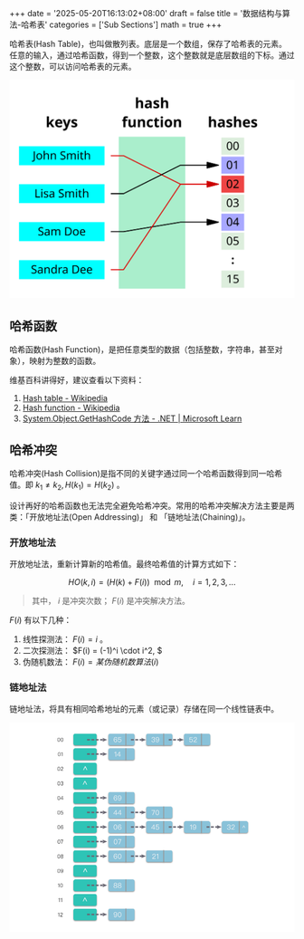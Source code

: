 +++
date = '2025-05-20T16:13:02+08:00'
draft = false
title = '数据结构与算法-哈希表'
categories = ['Sub Sections']
math = true
+++

哈希表(Hash Table)，也叫做散列表。底层是一个数组，保存了哈希表的元素。任意的输入，通过哈希函数，得到一个整数，这个整数就是底层数组的下标。通过这个整数，可以访问哈希表的元素。

![alt text](hash-table.png)

## 哈希函数
哈希函数(Hash Function)，是把任意类型的数据（包括整数，字符串，甚至对象），映射为整数的函数。

维基百科讲得好，建议查看以下资料：

1. [Hash table - Wikipedia](https://en.wikipedia.org/wiki/Hash_table)
1. [Hash function - Wikipedia](https://en.wikipedia.org/wiki/Hash_function)
1. [System.Object.GetHashCode 方法 - .NET | Microsoft Learn](https://learn.microsoft.com/zh-cn/dotnet/fundamentals/runtime-libraries/system-object-gethashcode)

## 哈希冲突
哈希冲突(Hash Collision)是指不同的关键字通过同一个哈希函数得到同一哈希值。即 $k_1 \neq k_2, H(k_1) = H(k_2)$ 。

设计再好的哈希函数也无法完全避免哈希冲突。常用的哈希冲突解决方法主要是两类：「开放地址法(Open Addressing)」 和 「链地址法(Chaining)」。

### 开放地址法
开放地址法，重新计算新的哈希值。最终哈希值的计算方式如下：

$$HO(k, i) = (H(k) + F(i)) \mod m, \quad i = 1, 2, 3, ...$$

> 其中， $i$ 是冲突次数； $F(i)$ 是冲突解决方法。

$F(i)$ 有以下几种：

1. 线性探测法： $F(i) = i$ 。
1. 二次探测法： $F(i) = (-1)^i \cdot i^2, $
1. 伪随机数法： $F(i) = 某伪随机数算法(i)$

### 链地址法
链地址法，将具有相同哈希地址的元素（或记录）存储在同一个线性链表中。

![alt text](Hash-Collision-Chaining.png)
